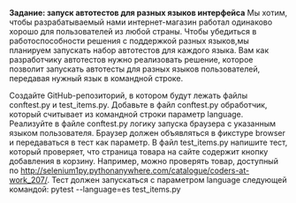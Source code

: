 **Задание: запуск автотестов для разных языков интерфейса**
Мы хотим, чтобы разрабатываемый нами интернет-магазин работал одинаково хорошо для пользователей из любой страны. Чтобы убедиться в работоспособности решения с поддержкой разных
языков,мы планируем запускать набор автотестов для каждого языка. Вам как разработчику автотестов нужно реализовать решение, которое позволит запускать автотесты для разных языков
пользователей, передавая нужный язык в командной строке.

Создайте GitHub-репозиторий, в котором будут лежать файлы conftest.py и test_items.py.
Добавьте в файл conftest.py обработчик, который считывает из командной строки параметр language.
Реализуйте в файле conftest.py логику запуска браузера с указанным языком пользователя. Браузер должен объявляться в фикстуре browser и передаваться в тест как параметр.
В файл test_items.py напишите тест, который проверяет, что страница товара на сайте содержит кнопку добавления в корзину. Например, можно проверять товар, доступный по http://selenium1py.pythonanywhere.com/catalogue/coders-at-work_207/.
Тест должен запускаться с параметром language следующей командой:
pytest --language=es test_items.py
